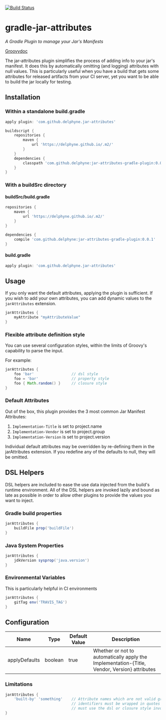 [![Build Status](https://travis-ci.org/delphyne/gradle-jar-attributes.svg?branch=master)](https://travis-ci.org/delphyne/gradle-jar-attributes)

# gradle-jar-attributes
_A Gradle Plugin to manage your Jar's Manifests_

[Groovydoc](https://delphyne.github.io/.docs/delphyne/gradle-jar-attributes/)

The jar-attributes plugin simplifies the process of adding info to your jar's manifest.  It does this by automatically
omitting (and logging) attributes with null values.  This is particularly useful when you have a build that gets some
attributes for released artifacts from your CI server, yet you want to be able to build the jar locally for testing.

## Installation

### Within a standalone build.gradle
```groovy
apply plugin: 'com.github.delphyne.jar-attributes'

buildscript {
	repositories {
		maven {
			url 'https://delphyne.github.io/.m2/'
		}
	}
	dependencies {
		classpath 'com.github.delphyne:jar-attributes-gradle-plugin:0.0.1'
	}
}
```

### With a buildSrc directory
#### buildSrc/build.gradle
```groovy
repositories {
	maven {
		url 'https://delphyne.github.io/.m2/'
	}
}

dependencies {
	compile 'com.github.delphyne:jar-attributes-gradle-plugin:0.0.1'
}
```

#### build.gradle
```groovy
apply plugin: 'com.github.delphyne.jar-attributes'
```

## Usage

If you only want the default attributes, applying the plugin is sufficient.  If you wish to add your own attributes,
you can add dynamic values to the `jarAttributes` extension.

```groovy
jarAttributes {
    myAttribute "myAttributeValue"
}
```

### Flexible attribute definition style
You can use several configuration styles, within the limits of Groovy's capability to parse the input. 

For example:
```groovy
jarAttributes {
    foo 'bar'                 // dsl style
    foo = 'bar'               // property style
    foo { Math.random() }     // closure style
}
```


### Default Attributes

Out of the box, this plugin provides the 3 most common Jar Manifest Attributes:

1. `Implementation-Title` is set to project.name
2. `Implementation-Vendor` is set to project.group
3. `Implementation-Version` is set to project.version

Individual default attributes may be overridden by re-defining them in the jarAttributes extension.  If you redefine
any of the defaults to null, they will be omitted.

## DSL Helpers
DSL helpers are included to ease the use data injected from the build's runtime environment.  All of the DSL helpers
are invoked lazily and bound as late as possible in order to allow other plugins to provide the values you want to
inject.
 
### Gradle build properties
```groovy
jarAttributes {
    buildFile prop('buildFile')
}
```

### Java System Properties
```groovy
jarAttributes {
    jdkVersion sysprop('java.version')
}
```

### Environmental Variables
This is particularly helpful in CI environments
```groovy
jarAttributes {
    gitTag env('TRAVIS_TAG')
}
```

## Configuration

Name          | Type    | Default Value        | Description
--------------|---------|----------------------|-------------
applyDefaults | boolean | true                 | Whether or not to automatically apply the Implementation-{Title, Vendor, Version} attributes

### Limitations
```groovy
jarAttributes {
    'built-by' 'something'    // Attribute names which are not valid groovy 
                              // identifiers must be wrapped in quotes and
                              // must use the dsl or closure style invocations
}
```
